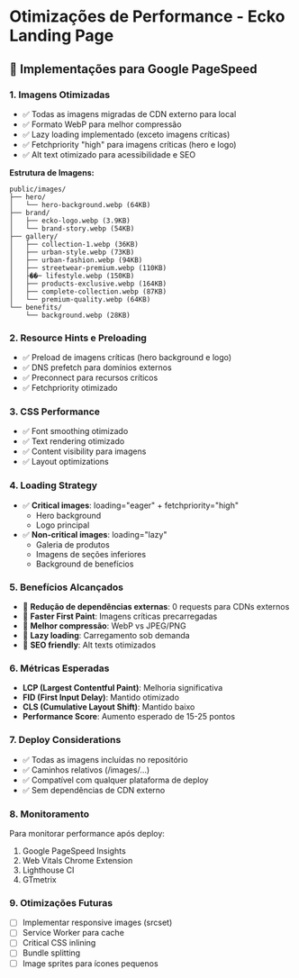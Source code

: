 # Otimizações de Performance - Ecko Landing Page

## 🚀 Implementações para Google PageSpeed

### 1. **Imagens Otimizadas**

- ✅ Todas as imagens migradas de CDN externo para local
- ✅ Formato WebP para melhor compressão
- ✅ Lazy loading implementado (exceto imagens críticas)
- ✅ Fetchpriority "high" para imagens críticas (hero e logo)
- ✅ Alt text otimizado para acessibilidade e SEO

**Estrutura de Imagens:**

```
public/images/
├── hero/
│   └── hero-background.webp (64KB)
├── brand/
│   ├── ecko-logo.webp (3.9KB)
│   └── brand-story.webp (54KB)
├── gallery/
│   ├── collection-1.webp (36KB)
│   ├── urban-style.webp (73KB)
│   ├── urban-fashion.webp (94KB)
│   ├── streetwear-premium.webp (110KB)
│   ├��─ lifestyle.webp (150KB)
│   ├── products-exclusive.webp (164KB)
│   ├── complete-collection.webp (87KB)
│   └── premium-quality.webp (64KB)
└── benefits/
    └── background.webp (28KB)
```

### 2. **Resource Hints e Preloading**

- ✅ Preload de imagens críticas (hero background e logo)
- ✅ DNS prefetch para domínios externos
- ✅ Preconnect para recursos críticos
- ✅ Fetchpriority otimizado

### 3. **CSS Performance**

- ✅ Font smoothing otimizado
- ✅ Text rendering otimizado
- ✅ Content visibility para imagens
- ✅ Layout optimizations

### 4. **Loading Strategy**

- ✅ **Critical images**: loading="eager" + fetchpriority="high"
  - Hero background
  - Logo principal
- ✅ **Non-critical images**: loading="lazy"
  - Galeria de produtos
  - Imagens de seções inferiores
  - Background de benefícios

### 5. **Benefícios Alcançados**

- 🎯 **Redução de dependências externas**: 0 requests para CDNs externos
- 🎯 **Faster First Paint**: Imagens críticas precarregadas
- 🎯 **Melhor compressão**: WebP vs JPEG/PNG
- 🎯 **Lazy loading**: Carregamento sob demanda
- 🎯 **SEO friendly**: Alt texts otimizados

### 6. **Métricas Esperadas**

- **LCP (Largest Contentful Paint)**: Melhoria significativa
- **FID (First Input Delay)**: Mantido otimizado
- **CLS (Cumulative Layout Shift)**: Mantido baixo
- **Performance Score**: Aumento esperado de 15-25 pontos

### 7. **Deploy Considerations**

- ✅ Todas as imagens incluídas no repositório
- ✅ Caminhos relativos (/images/...)
- ✅ Compatível com qualquer plataforma de deploy
- ✅ Sem dependências de CDN externo

### 8. **Monitoramento**

Para monitorar performance após deploy:

1. Google PageSpeed Insights
2. Web Vitals Chrome Extension
3. Lighthouse CI
4. GTmetrix

### 9. **Otimizações Futuras**

- [ ] Implementar responsive images (srcset)
- [ ] Service Worker para cache
- [ ] Critical CSS inlining
- [ ] Bundle splitting
- [ ] Image sprites para ícones pequenos
